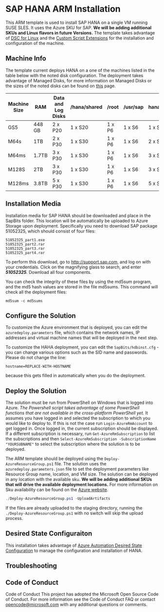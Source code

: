 # SAP HANA ARM Installation
This ARM template is used to install SAP HANA on a single VM running SUSE SLES. It uses the Azure SKU for SAP. **We will be adding additional SKUs and Linux flavors in future Versions.** The template takes advantage of [DSC for Linux](https://github.com/Azure/azure-linux-extensions/tree/master/DSC) and the [Custom Script Extensions](https://github.com/Azure/azure-linux-extensions/tree/master/CustomScript) for the installation and configuration of the machine.

## Machine Info
The template current deploys HANA on a one of the machines listed in the table below with the noted disk configuration.  The deployment takes advantage of Managed Disks, for more information on Managed Disks or the sizes of the noted disks can be found on [this](https://docs.microsoft.com/en-us/azure/storage/storage-managed-disks-overview#pricing-and-billing) page.

Machine Size | RAM | Data and Log Disks | /hana/shared | /root | /usr/sap | hana/backup
------------ | --- | ------------------ | ------------ | ----- | -------- | -----------
GS5 | 448 GB | 2 x P20 | 1 x S20 | 1 x P6 | 1 x S6 | 1 x S30
M64s | 1TB | 2 x P30 | 1 x S30 | 1 x P6 | 1 x S6 | 2 x S30
M64ms | 1.7TB | 3 x P30 | 1 x S30 | 1 x P6 | 1 x S6 | 3 x S30
M128S | 2TB | 3 x P30 | 1 x S30 | 1 x P6 | 1 x S6 | 3 x S30
M128ms | 3.8TB | 5 x P30 | 1 x S30 | 1 x P6 | 1 x S6 | 5 x S30

## Installation Media
Installation media for SAP HANA should be downloaded and place in the SapBits folder. This location will be automatically be uploaded to Azure Storage upon deployment.  Specifically you need to download SAP package 51052325, which should consist of four files:
```
51052325_part1.exe
51052325_part2.rar
51052325_part3.rar
51052325_part4.rar
```

To perform this download, go to http://support.sap.com, and log on with your credentials.  Click on the magnifying glass to search, and enter ***51052325***.  Download all four components.

You can check the integrity of these files by using the md5sum program, and the md5 hash values are stored in the file md5sums.  This command will check all the deployment files:
```
md5sum -c md5sums
```

## Configure the Solution
To customize the Azure environment that is deployed, you can edit the `azuredeploy.parameters` file, which contains the network names, IP addresses and virtual machine names that will be deployed in the next step.

To customize the HAHA deployment, you can edit the `SapBits/hdbinst.cfg` - you can change various options such as the SID name and passwords.  Please do not change the line:
```
hostname=REPLACE-WITH-HOSTNAME
```
because this gets filled in automatically when you do the deployment.

## Deploy the Solution
The solution must be run from PowerShell on Windows that is logged into Azure. *The Powershell script takes advantage of some PowerShell functions that are not available in the cross-platform PowerShell yet.* It assumes you have logged in and selected the subscription to which you would like to deploy to. If this is not the case run `Login-AzureRmAccount` to get logged in. Once logged in, the current subscription should be displayed. If a different subscription is necessary, run `Get-AzureRmSubscription` to list the subscriptions and then `Select-AzureRmSubscription -SubscriptionName "YOURSUBNAME"` to select the subscription where the solution is to be deployed.

The ARM template should be deployed using the `Deploy-AzureResourceGroup.ps1` file. The solution uses the `azuredeploy.parameters.json` file to set the deployment parameters like Resource Group name, location, and VM size. The solution can be deployed in any location with the available sku. **We will be adding additional SKUs that will drive the available deployment locations.** For more information on Sku availability can be found on the [Azure website](https://azure.microsoft.com/en-us/pricing/details/cloud-services/).

```powershell
./Deploy-AzureResourceGroup.ps1 -UploadArtifacts
```

If the files are already uploaded to the staging directory, running the `./Deploy-AzureResourceGroup.ps1` with no switch will skip the upload process.

## Desired State Configuraiton
This installation takes advantage of [Azure Automation Desired State Configuration](https://azure.microsoft.com/en-us/blog/what-why-how-azure-automation-desired-state-configuration/) to manage the configuration and installation of HANA.

## Troubleshooting

## Code of Conduct
Code of Conduct
This project has adopted the Microsoft Open Source Code of Conduct. For more information see the Code of Conduct FAQ or contact [opencode@microsoft.com](mailto:opencode@microsoft.com) with any additional questions or comments.
